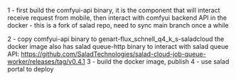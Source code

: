 1 - first build the comfyui-api binary, it is the component that will interact receive request from mobile, then interact with comfyui backend API in the docker
    - this is a fork of salad repo, need to sync main branch once a while

2 - copy comfyui-api binary to genart-flux_schnell_q4_k_s-saladcloud
    the docker image also has salad queue-http binary to interact with salad queue API: https://github.com/SaladTechnologies/salad-cloud-job-queue-worker/releases/tag/v0.4.1
3 - build the docker image, publish
4 - use salad portal to deploy